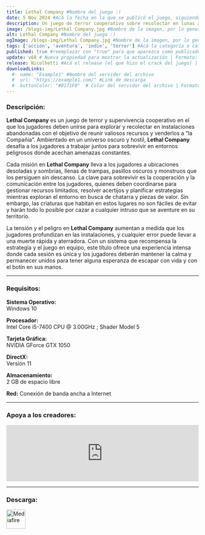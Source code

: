 ```yaml
---
title: Lethal Company #Nombre del juego :)
date: 5 Nov 2024 #Acá la fecha en la que se publicó el juego, siguiendo este formato: Dia "30", Mes "Oct", Año "2024" = como debe quedar: 30 Oct 2024
description: Un juego de terror cooperativo sobre recolectar en lunas abandonadas para vender chatarra a la Compañía. #Acá una mini descripción del juego
image: /blogs-img/Lethal Company.jpg #Nombre de la imagen, por lo general es exactamente el mismo nombre que el juego excluyendo lo ":" (Dos puntos)
alt: Lethal Company #Nombre del juego :)
ogImage: /blogs-img/Lethal Company.jpg #Nombre de la imagen, por lo general es exactamente el mismo nombre que el juego excluyendo lo ":" (Dos puntos)
tags: ['acción', 'aventura', 'indie', 'terror'] #Acá la categoría o categorías del juego, si es más de una se coloca en este formato: ['categoría1', 'categoría2']
published: true #reemplazar con "true" para que aparezca como publicado
update: v68 # Nueva propiedad para mostrar la actualización | Formato: v1.0.0
release: Nicolhetti #Acá el release (el que hizo el crack del juego) | Formato: Nicolhetti
downloadLinks:
  #- name: "Example1" #Nombre del servidor del archivo
  #  url: "https://example1.com/" #Link de descarga
  #  buttonColor: "#0171F0"  # Color del servidor del archivo | Formato hexadecimal | MediaFire: #0171F0 | Buzzheavier: #FF6600 |
---
```


<!--En VSCode seleccionando una palabra, por ejemplo: "Lethal Company" y apretando Ctrl+F2 se seleccionan todas las palabras iguales-->

### Descripción:
**Lethal Company** es un juego de terror y supervivencia cooperativo en el que los jugadores deben unirse para explorar y recolectar en instalaciones abandonadas con el objetivo de reunir valiosos recursos y venderlos a “la Compañía”. Ambientado en un universo oscuro y hostil, **Lethal Company** desafía a los jugadores a trabajar juntos para sobrevivir en entornos peligrosos donde acechan amenazas constantes.

Cada misión en **Lethal Company** lleva a los jugadores a ubicaciones desoladas y sombrías, llenas de trampas, pasillos oscuros y monstruos que los persiguen sin descanso. La clave para sobrevivir es la cooperación y la comunicación entre los jugadores, quienes deben coordinarse para gestionar recursos limitados, resolver acertijos y planificar estrategias mientras exploran el entorno en busca de chatarra y piezas de valor. Sin embargo, las criaturas que habitan en estos lugares no son fáciles de evitar y harán todo lo posible por cazar a cualquier intruso que se aventure en su territorio.

La tensión y el peligro en **Lethal Company** aumentan a medida que los jugadores profundizan en las instalaciones, y cualquier error puede llevar a una muerte rápida y aterradora. Con un sistema que recompensa la estrategia y el juego en equipo, este título ofrece una experiencia intensa donde cada sesión es única y los jugadores deberán mantener la calma y permanecer unidos para tener alguna esperanza de escapar con vida y con el botín en sus manos.
<!--Prompt para Chat-GPT: Hazme una descripción para el juego "Lethal Company" y cada que menciones "Lethal Company" ponlo en negrita -->

---

### Requisitos:
**Sistema Operativo:**  
Windows 10

**Procesador:**  
Intel Core i5-7400 CPU @ 3.00GHz ; Shader Model 5

**Tarjeta Gráfica:**  
NVIDIA GForce GTX 1050

**DirectX:**  
Versión 11

**Almacenamiento:**  
2 GB de espacio libre

**Red:**
Conexión de banda ancha a Internet

<!--Si falta o sobra un requisito se quita o se agrega manteniendo el mismo formato-->

---

### Apoya a los creadores:
<iframe src="https://store.steampowered.com/widget/1966720/" frameborder="0" style="background-color: transparent; width: 100% !important; aspect-ratio: 646 / 190;"></iframe>

<!--Reemplazar los numeros (AppID) del juego (en este caso 2668510) por el numero (AppID) correspondiente con el juego a publicar-->
<!--El AppID se encuentra en la URL del Juego en Steam-->

---

### Descarga:

[<img src="https://gist.github.com/cxmeel/0dbc95191f239b631c3874f4ccf114e2/raw/download.svg" alt="Mediafire" height="50" />](https://www.mediafire.com/file/q7jq4pwu31oswt5/Lethal_Company_-_By_Nicolhetti_Projects.zip/file)

<!-- # se debe reemplazar por el link de descarga-->

<!--NOMBRE-DEL-SERVICIO se debe reemplazar por el servicio donde está subido el juego-->